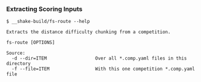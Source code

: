 ### Extracting Scoring Inputs

    $ __shake-build/fs-route --help

    Extracts the distance difficulty chunking from a competition.

    fs-route [OPTIONS]

    Source:
      -d --dir=ITEM                  Over all *.comp.yaml files in this directory
      -f --file=ITEM                 With this one competition *.comp.yaml file

